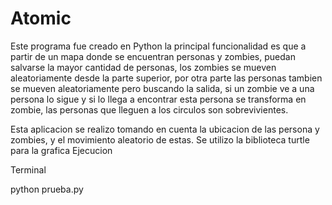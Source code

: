 # Atomic

Este programa fue creado en Python la principal funcionalidad es que a partir
de un mapa donde se encuentran personas y zombies, puedan salvarse la mayor
cantidad de personas, los zombies se mueven aleatoriamente desde la parte superior,
por otra parte las personas tambien se mueven aleatoriamente pero buscando la salida,
si un zombie ve a una persona lo sigue y si lo llega a encontrar esta persona se transforma en zombie,
las personas que lleguen a los circulos son sobrevivientes.

Esta aplicacion se realizo tomando en cuenta la ubicacion de las persona y zombies, y el movimiento aleatorio de estas.
Se utilizo la biblioteca turtle para la grafica
Ejecucion

Terminal

python prueba.py
